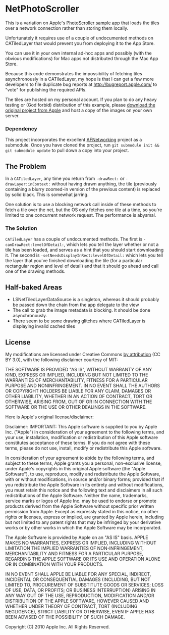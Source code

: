 # NetPhotoScroller

This is a variation on Apple's [PhotoScroller sample app](http://developer.apple.com/library/ios/samplecode/PhotoScroller/) that loads the tiles over a network connection rather than storing them locally. 

Unfortunately it requires use of a couple of undocumented methods on CATiledLayer that would prevent you from deploying it to the App Store. 

You can use it in your own internal ad-hoc apps and possibly (with the obvious modifications) for Mac apps not distributed through the Mac App Store. 

Because this code demonstrates the impossibility of fetching tiles asynchronously in a CATiledLayer, my hope is that I can get a few more
developers to file duplicate bug reports at http://bugreport.apple.com/ to "vote" for publishing the required APIs. 

The tiles are hosted on my personal account. If you plan to do any heavy testing or (God forbid) distribution of this example, please [download
the original project from Apple](https://developer.apple.com/library/ios/samplecode/PhotoScroller/PhotoScroller.zip) and host a copy of the images
on your own server. 

### Dependency

This project incorporates the excellent [AFNetworking](https://github.com/AFNetworking/AFNetworking) project as a submodule. Once you have cloned the project,
run `git submodule init && git submodule update` to pull down a copy into your project.  

## The Problem

In a `CATiledLayer`, any time you return from `-drawRect:` or `-drawLayer:inContext:` without having drawn anything, the tile (previously containing a blurry zoomed-in version of the previous content) is replaced by solid black. This is somewhat jarring. 

One solution is to use a blocking network call inside of these methods to fetch a tile over the net, but the OS only fetches one tile at a time, so you're limited to one concurrent network request. The performance is abysmal. 

### The Solution

`CATiledLayer` has a couple of undocumented methods. The first is `-canDrawRect:levelOfDetail:`, which lets you tell the layer whether or not a tile has been loaded, and serves as a hint that you should start downloading it. The second is `-setNeedsDisplayInRect:levelOfDetail:` which lets you tell the layer that you've finished downloading the tile (for a particular rectangular region and level of detail) and that it should go ahead and call one of the drawing methods. 

## Half-baked Areas

- LSNetTiledLayerDataSource is a singleton, whereas it should probably be passed down the chain from the app delegate to the view
- The call to grab the image metadata is blocking. It should be done asynchronously. 
- There seem to be some drawing glitches where CATiledLayer is displaying invalid cached tiles

## License

My modifications are licensed under Creative Commons [by attribution](http://creativecommons.org/licenses/by/3.0/) (CC BY 3.0), with the following disclaimer courtesy of MIT:

THE SOFTWARE IS PROVIDED "AS IS", WITHOUT WARRANTY OF ANY KIND, EXPRESS OR IMPLIED, INCLUDING BUT NOT LIMITED TO THE WARRANTIES OF MERCHANTABILITY, FITNESS FOR A PARTICULAR PURPOSE AND NONINFRINGEMENT. IN NO EVENT SHALL THE AUTHORS OR COPYRIGHT HOLDERS BE LIABLE FOR ANY CLAIM, DAMAGES OR OTHER LIABILITY, WHETHER IN AN ACTION OF CONTRACT, TORT OR OTHERWISE, ARISING FROM, OUT OF OR IN CONNECTION WITH THE SOFTWARE OR THE USE OR OTHER DEALINGS IN THE SOFTWARE.

Here is Apple's original license/disclaimer:

Disclaimer: IMPORTANT: This Apple software is supplied to you by Apple Inc.
("Apple") in consideration of your agreement to the following terms, and your
use, installation, modification or redistribution of this Apple software
constitutes acceptance of these terms. If you do not agree with these terms,
please do not use, install, modify or redistribute this Apple software.

In consideration of your agreement to abide by the following terms, and subject
to these terms, Apple grants you a personal, non-exclusive license, under
Apple's copyrights in this original Apple software (the "Apple Software"), to
use, reproduce, modify and redistribute the Apple Software, with or without
modifications, in source and/or binary forms; provided that if you redistribute
the Apple Software in its entirety and without modifications, you must retain
this notice and the following text and disclaimers in all such redistributions
of the Apple Software.
Neither the name, trademarks, service marks or logos of Apple Inc. may be used
to endorse or promote products derived from the Apple Software without specific
prior written permission from Apple. Except as expressly stated in this notice,
no other rights or licenses, express or implied, are granted by Apple herein,
including but not limited to any patent rights that may be infringed by your
derivative works or by other works in which the Apple Software may be
incorporated.

The Apple Software is provided by Apple on an "AS IS" basis. APPLE MAKES NO
WARRANTIES, EXPRESS OR IMPLIED, INCLUDING WITHOUT LIMITATION THE IMPLIED
WARRANTIES OF NON-INFRINGEMENT, MERCHANTABILITY AND FITNESS FOR A PARTICULAR
PURPOSE, REGARDING THE APPLE SOFTWARE OR ITS USE AND OPERATION ALONE OR IN
COMBINATION WITH YOUR PRODUCTS.

IN NO EVENT SHALL APPLE BE LIABLE FOR ANY SPECIAL, INDIRECT, INCIDENTAL OR
CONSEQUENTIAL DAMAGES (INCLUDING, BUT NOT LIMITED TO, PROCUREMENT OF SUBSTITUTE
GOODS OR SERVICES; LOSS OF USE, DATA, OR PROFITS; OR BUSINESS INTERRUPTION)
ARISING IN ANY WAY OUT OF THE USE, REPRODUCTION, MODIFICATION AND/OR
DISTRIBUTION OF THE APPLE SOFTWARE, HOWEVER CAUSED AND WHETHER UNDER THEORY OF
CONTRACT, TORT (INCLUDING NEGLIGENCE), STRICT LIABILITY OR OTHERWISE, EVEN IF
APPLE HAS BEEN ADVISED OF THE POSSIBILITY OF SUCH DAMAGE.

Copyright (C) 2010 Apple Inc. All Rights Reserved.